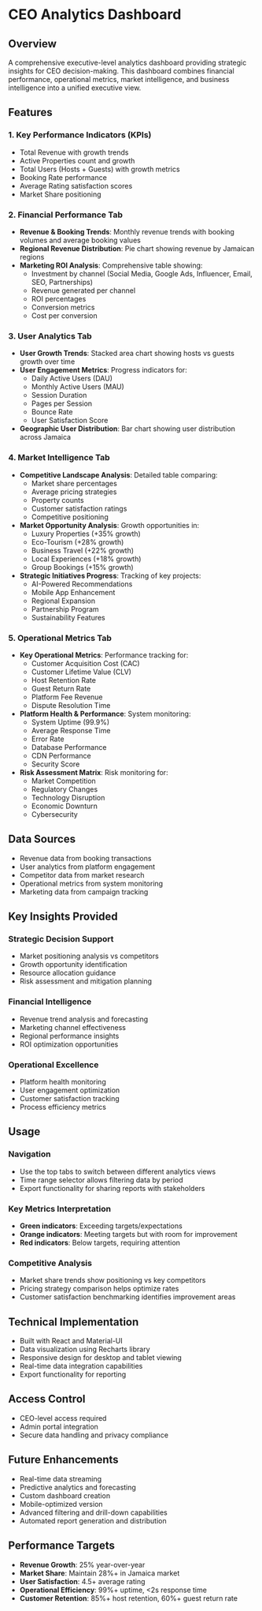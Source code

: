 # CEO Analytics Dashboard

## Overview
A comprehensive executive-level analytics dashboard providing strategic insights for CEO decision-making. This dashboard combines financial performance, operational metrics, market intelligence, and business intelligence into a unified executive view.

## Features

### 1. **Key Performance Indicators (KPIs)**
- Total Revenue with growth trends
- Active Properties count and growth
- Total Users (Hosts + Guests) with growth metrics
- Booking Rate performance
- Average Rating satisfaction scores
- Market Share positioning

### 2. **Financial Performance Tab**
- **Revenue & Booking Trends**: Monthly revenue trends with booking volumes and average booking values
- **Regional Revenue Distribution**: Pie chart showing revenue by Jamaican regions
- **Marketing ROI Analysis**: Comprehensive table showing:
  - Investment by channel (Social Media, Google Ads, Influencer, Email, SEO, Partnerships)
  - Revenue generated per channel
  - ROI percentages
  - Conversion metrics
  - Cost per conversion

### 3. **User Analytics Tab**
- **User Growth Trends**: Stacked area chart showing hosts vs guests growth over time
- **User Engagement Metrics**: Progress indicators for:
  - Daily Active Users (DAU)
  - Monthly Active Users (MAU)
  - Session Duration
  - Pages per Session
  - Bounce Rate
  - User Satisfaction Score
- **Geographic User Distribution**: Bar chart showing user distribution across Jamaica

### 4. **Market Intelligence Tab**
- **Competitive Landscape Analysis**: Detailed table comparing:
  - Market share percentages
  - Average pricing strategies
  - Property counts
  - Customer satisfaction ratings
  - Competitive positioning
- **Market Opportunity Analysis**: Growth opportunities in:
  - Luxury Properties (+35% growth)
  - Eco-Tourism (+28% growth)
  - Business Travel (+22% growth)
  - Local Experiences (+18% growth)
  - Group Bookings (+15% growth)
- **Strategic Initiatives Progress**: Tracking of key projects:
  - AI-Powered Recommendations
  - Mobile App Enhancement
  - Regional Expansion
  - Partnership Program
  - Sustainability Features

### 5. **Operational Metrics Tab**
- **Key Operational Metrics**: Performance tracking for:
  - Customer Acquisition Cost (CAC)
  - Customer Lifetime Value (CLV)
  - Host Retention Rate
  - Guest Return Rate
  - Platform Fee Revenue
  - Dispute Resolution Time
- **Platform Health & Performance**: System monitoring:
  - System Uptime (99.9%)
  - Average Response Time
  - Error Rate
  - Database Performance
  - CDN Performance
  - Security Score
- **Risk Assessment Matrix**: Risk monitoring for:
  - Market Competition
  - Regulatory Changes
  - Technology Disruption
  - Economic Downturn
  - Cybersecurity

## Data Sources
- Revenue data from booking transactions
- User analytics from platform engagement
- Competitor data from market research
- Operational metrics from system monitoring
- Marketing data from campaign tracking

## Key Insights Provided

### Strategic Decision Support
- Market positioning analysis vs competitors
- Growth opportunity identification
- Resource allocation guidance
- Risk assessment and mitigation planning

### Financial Intelligence
- Revenue trend analysis and forecasting
- Marketing channel effectiveness
- Regional performance insights
- ROI optimization opportunities

### Operational Excellence
- Platform health monitoring
- User engagement optimization
- Customer satisfaction tracking
- Process efficiency metrics

## Usage

### Navigation
- Use the top tabs to switch between different analytics views
- Time range selector allows filtering data by period
- Export functionality for sharing reports with stakeholders

### Key Metrics Interpretation
- **Green indicators**: Exceeding targets/expectations
- **Orange indicators**: Meeting targets but with room for improvement
- **Red indicators**: Below targets, requiring attention

### Competitive Analysis
- Market share trends show positioning vs key competitors
- Pricing strategy comparison helps optimize rates
- Customer satisfaction benchmarking identifies improvement areas

## Technical Implementation
- Built with React and Material-UI
- Data visualization using Recharts library
- Responsive design for desktop and tablet viewing
- Real-time data integration capabilities
- Export functionality for reporting

## Access Control
- CEO-level access required
- Admin portal integration
- Secure data handling and privacy compliance

## Future Enhancements
- Real-time data streaming
- Predictive analytics and forecasting
- Custom dashboard creation
- Mobile-optimized version
- Advanced filtering and drill-down capabilities
- Automated report generation and distribution

## Performance Targets
- **Revenue Growth**: 25% year-over-year
- **Market Share**: Maintain 28%+ in Jamaica market
- **User Satisfaction**: 4.5+ average rating
- **Operational Efficiency**: 99%+ uptime, <2s response time
- **Customer Retention**: 85%+ host retention, 60%+ guest return rate
